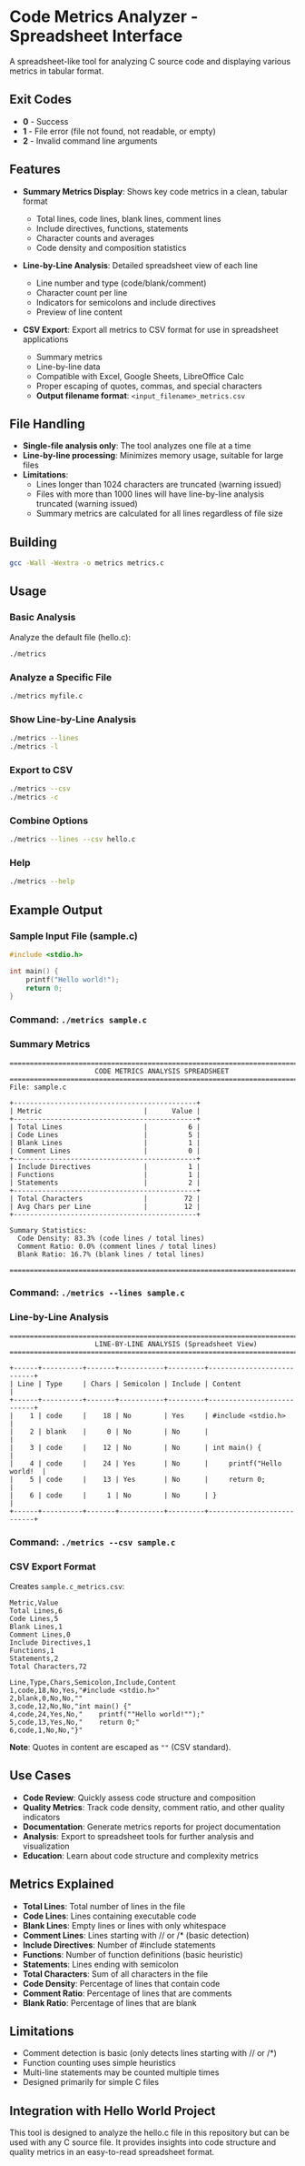 # Code Metrics Analyzer - Spreadsheet Interface

A spreadsheet-like tool for analyzing C source code and displaying various metrics in tabular format.

## Exit Codes

- **0** - Success
- **1** - File error (file not found, not readable, or empty)
- **2** - Invalid command line arguments

## Features

- **Summary Metrics Display**: Shows key code metrics in a clean, tabular format
  - Total lines, code lines, blank lines, comment lines
  - Include directives, functions, statements
  - Character counts and averages
  - Code density and composition statistics

- **Line-by-Line Analysis**: Detailed spreadsheet view of each line
  - Line number and type (code/blank/comment)
  - Character count per line
  - Indicators for semicolons and include directives
  - Preview of line content

- **CSV Export**: Export all metrics to CSV format for use in spreadsheet applications
  - Summary metrics
  - Line-by-line data
  - Compatible with Excel, Google Sheets, LibreOffice Calc
  - Proper escaping of quotes, commas, and special characters
  - **Output filename format**: `<input_filename>_metrics.csv`

## File Handling

- **Single-file analysis only**: The tool analyzes one file at a time
- **Line-by-line processing**: Minimizes memory usage, suitable for large files
- **Limitations**:
  - Lines longer than 1024 characters are truncated (warning issued)
  - Files with more than 1000 lines will have line-by-line analysis truncated (warning issued)
  - Summary metrics are calculated for all lines regardless of file size

## Building

```bash
gcc -Wall -Wextra -o metrics metrics.c
```

## Usage

### Basic Analysis
Analyze the default file (hello.c):
```bash
./metrics
```

### Analyze a Specific File
```bash
./metrics myfile.c
```

### Show Line-by-Line Analysis
```bash
./metrics --lines
./metrics -l
```

### Export to CSV
```bash
./metrics --csv
./metrics -c
```

### Combine Options
```bash
./metrics --lines --csv hello.c
```

### Help
```bash
./metrics --help
```

## Example Output

### Sample Input File (sample.c)
```c
#include <stdio.h>

int main() {
    printf("Hello world!");
    return 0;
}
```

### Command: `./metrics sample.c`

### Summary Metrics
```
================================================================================
                     CODE METRICS ANALYSIS SPREADSHEET
================================================================================
File: sample.c

+---------------------------------------------+
| Metric                         |      Value |
+---------------------------------------------+
| Total Lines                    |          6 |
| Code Lines                     |          5 |
| Blank Lines                    |          1 |
| Comment Lines                  |          0 |
+---------------------------------------------+
| Include Directives             |          1 |
| Functions                      |          1 |
| Statements                     |          2 |
+---------------------------------------------+
| Total Characters               |         72 |
| Avg Chars per Line             |         12 |
+---------------------------------------------+

Summary Statistics:
  Code Density: 83.3% (code lines / total lines)
  Comment Ratio: 0.0% (comment lines / total lines)
  Blank Ratio: 16.7% (blank lines / total lines)

================================================================================
```

### Command: `./metrics --lines sample.c`

### Line-by-Line Analysis
```
================================================================================
                     LINE-BY-LINE ANALYSIS (Spreadsheet View)
================================================================================

+------+----------+-------+-----------+---------+---------------------------+
| Line | Type     | Chars | Semicolon | Include | Content                   |
+------+----------+-------+-----------+---------+---------------------------+
|    1 | code     |    18 | No        | Yes     | #include <stdio.h>        |
|    2 | blank    |     0 | No        | No      |                           |
|    3 | code     |    12 | No        | No      | int main() {              |
|    4 | code     |    24 | Yes       | No      |     printf("Hello world!  |
|    5 | code     |    13 | Yes       | No      |     return 0;             |
|    6 | code     |     1 | No        | No      | }                         |
+------+----------+-------+-----------+---------+---------------------------+
```

### Command: `./metrics --csv sample.c`

### CSV Export Format

Creates `sample.c_metrics.csv`:

```csv
Metric,Value
Total Lines,6
Code Lines,5
Blank Lines,1
Comment Lines,0
Include Directives,1
Functions,1
Statements,2
Total Characters,72

Line,Type,Chars,Semicolon,Include,Content
1,code,18,No,Yes,"#include <stdio.h>"
2,blank,0,No,No,""
3,code,12,No,No,"int main() {"
4,code,24,Yes,No,"    printf(""Hello world!"");"
5,code,13,Yes,No,"    return 0;"
6,code,1,No,No,"}"
```

**Note**: Quotes in content are escaped as `""` (CSV standard).

## Use Cases

- **Code Review**: Quickly assess code structure and composition
- **Quality Metrics**: Track code density, comment ratio, and other quality indicators
- **Documentation**: Generate metrics reports for project documentation
- **Analysis**: Export to spreadsheet tools for further analysis and visualization
- **Education**: Learn about code structure and complexity metrics

## Metrics Explained

- **Total Lines**: Total number of lines in the file
- **Code Lines**: Lines containing executable code
- **Blank Lines**: Empty lines or lines with only whitespace
- **Comment Lines**: Lines starting with // or /* (basic detection)
- **Include Directives**: Number of #include statements
- **Functions**: Number of function definitions (basic heuristic)
- **Statements**: Lines ending with semicolon
- **Total Characters**: Sum of all characters in the file
- **Code Density**: Percentage of lines that contain code
- **Comment Ratio**: Percentage of lines that are comments
- **Blank Ratio**: Percentage of lines that are blank

## Limitations

- Comment detection is basic (only detects lines starting with // or /*)
- Function counting uses simple heuristics
- Multi-line statements may be counted multiple times
- Designed primarily for simple C files

## Integration with Hello World Project

This tool is designed to analyze the hello.c file in this repository but can be used with any C source file. It provides insights into code structure and quality metrics in an easy-to-read spreadsheet format.
